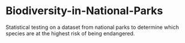 # Biodiversity-in-National-Parks
Statistical testing on a dataset from national parks to determine which species are at the highest risk of being endangered.
